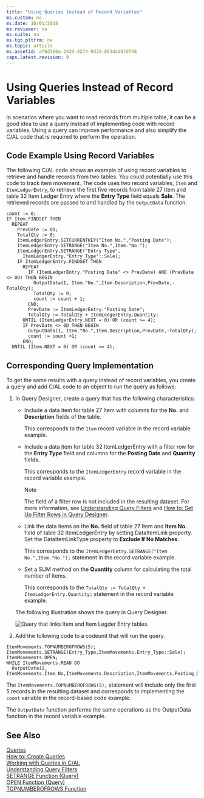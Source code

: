 ```yaml
---
title: "Using Queries Instead of Record Variables"
ms.custom: na
ms.date: 10/01/2018
ms.reviewer: na
ms.suite: na
ms.tgt_pltfrm: na
ms.topic: article
ms.assetid: af6d360a-242d-4274-9d3d-863dad6fdf48
caps.latest.revision: 9
---
```

# Using Queries Instead of Record Variables
In scenarios where you want to read records from multiple table, it can be a good idea to use a query instead of implementing code with record variables. Using a query can improve performance and also simplify the C/AL code that is required to perform the operation.  

## Code Example Using Record Variables  
 The following C/AL code shows an example of using record variables to retrieve and handle records from two tables. You could potentially use this code to track item movement. The code uses two record variables, `Item` and `ItemLedgerEntry`, to retrieve the first five records from table 27 Item and table 32 Item Ledger Entry where the **Entry Type** field equals **Sale**. The retrieved records are passed to and handled by the `OutputData` function.  

```  
count := 0;  
IF Item.FINDSET THEN  
  REPEAT  
    PrevDate := 0D;  
    TotalQty := 0;  
    ItemLedgerEntry.SETCURRENTKEY("Item No.","Posting Date");  
    ItemLedgerEntry.SETRANGE("Item No.",Item."No.");  
    ItemLedgerEntry.SETRANGE("Entry Type",  
      ItemLedgerEntry."Entry Type"::Sale);  
    IF ItemLedgerEntry.FINDSET THEN  
      REPEAT  
        IF (ItemLedgerEntry."Posting Date" <> PrevDate) AND (PrevDate <> 0D) THEN BEGIN  
          OutputData(1, Item."No.",Item.Description,PrevDate,-TotalQty);  
          TotalQty := 0;  
          count := count + 1;  
        END;  
        PrevDate := ItemLedgerEntry."Posting Date";  
        TotalQty := TotalQty + ItemLedgerEntry.Quantity;  
      UNTIL (ItemLedgerEntry.NEXT = 0) OR (count >= 4);  
      IF PrevDate <> 0D THEN BEGIN  
        OutputData(1, Item."No.",Item.Description,PrevDate,-TotalQty);  
        count := count +1;  
      END;  
  UNTIL (Item.NEXT = 0) OR (count >= 4);  

```  

## Corresponding Query Implementation  
 To get the same results with a query instead of record variables, you create a query and add C/AL code to an object to run the query as follows:  

1.  In Query Designer, create a query that has the following characteristics:  

    -   Include a data item for table 27 Item with columns for the **No.** and **Description** fields of the table.  

         This corresponds to the `Item` record variable in the record variable example.  

    -   Include a data item for table 32 ItemLedgerEntry with a filter row for the **Entry Type** field and columns for the **Posting Date** and **Quantity** fields.  

         This corresponds to the `ItemLedgerEntry` record variable in the record variable example.  

        > [!NOTE]  
        >  The field of a filter row is not included in the resulting dataset. For more information, see [Understanding Query Filters](Understanding-Query-Filters.md) and [How to: Set Up Filter Rows in Query Designer](How-to--Set-Up-Filter-Rows-in-Query-Designer.md).  

    -   Link the data items on the **No.** field of table 27 Item and **Item No.** field of table 32 ItemLedgerEntry by setting DataItemLink property. Set the DataItemLinkType property to **Exclude If No Matches**.  

         This corresponds to the `ItemLedgerEntry.SETRANGE("Item No.",Item."No.");` statement in the record variable example.  

    -   Set a SUM method on the **Quantity** column for calculating the total number of items.  

         This corresponds to the `TotalQty := TotalQty + ItemLedgerEntry.Quantity;` statement in the record variable example.  

     The following illustration shows the query in Query Designer.  

     ![Query that links Item and Item Legder Entry tables.](media/NAV_Query_Example_InsteadOfRecords.png "NAV\_Query\_Example\_InsteadOfRecords")  

2.  Add the following code to a codeunit that will run the query.  

```  
ItemMovements.TOPNUMBEROFROWS(5);  
ItemMovements.SETRANGE(Entry_Type,ItemMovements.Entry_Type::Sale);  
ItemMovements.OPEN;  
WHILE ItemMovements.READ DO  
  OutputData(2, ItemMovements.Item_No,ItemMovements.Description,ItemMovements.Posting_Date,ItemMovements.Sum_Quantity);  

```  

 The `ItemMovements.TOPNUMBEROFROWS(5);` statement will include only the first 5 records in the resulting dataset and corresponds to implementing the `count` variable in the record-based code example.  

 The `OutputData` function performs the same operations as the OutputData function in the record variable example.  

## See Also  
 [Queries](Queries.md)   
 [How to: Create Queries](How-to--Create-Queries.md)   
 [Working with Queries in C/AL](Working-with-Queries-in-C-AL.md)   
 [Understanding Query Filters](Understanding-Query-Filters.md)   
 [SETRANGE Function \(Query\)](SETRANGE-Function--Query-.md)   
 [OPEN Function \(Query\)](OPEN-Function--Query-.md)   
 [TOPNUMBEROFROWS Function](TOPNUMBEROFROWS-Function.md)
